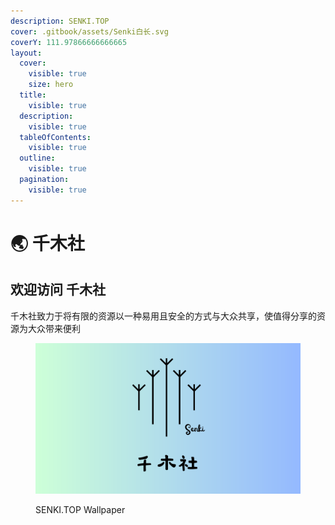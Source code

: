 ```yaml
---
description: SENKI.TOP
cover: .gitbook/assets/Senki白长.svg
coverY: 111.97866666666665
layout:
  cover:
    visible: true
    size: hero
  title:
    visible: true
  description:
    visible: true
  tableOfContents:
    visible: true
  outline:
    visible: true
  pagination:
    visible: true
---
```


# 🌏 千木社

## 欢迎访问 千木社

千木社致力于将有限的资源以一种易用且安全的方式与大众共享，使值得分享的资源为大众带来便利

<figure><img src=".gitbook/assets/Senki彩长.svg" alt=""><figcaption><p>SENKI.TOP Wallpaper</p></figcaption></figure>
